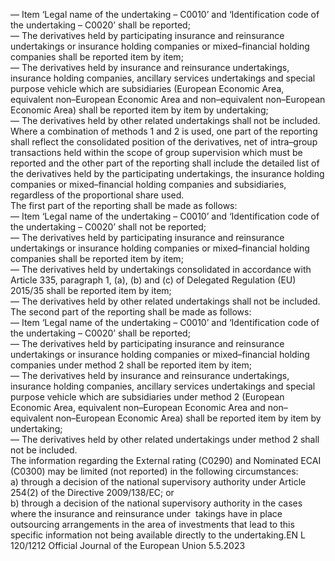  
— Item ‘Legal name of the undertaking – C0010’ and ‘Identification code of the undertaking – C0020’ shall be 
reported;  
— The derivatives held by participating insurance and reinsurance undertakings or insurance holding companies or 
mixed–financial holding companies shall be reported item by item;  
— The derivatives held by insurance and reinsurance undertakings, insurance holding companies, ancillary services 
undertakings and special purpose vehicle which are subsidiaries (European Economic Area, equivalent non–European 
Economic Area and non–equivalent non–European Economic Area) shall be reported item by item by undertaking;  
— The derivatives held by other related undertakings shall not be included.  
Where a combination of methods 1 and 2 is used, one part of the reporting shall reflect the consolidated position of the 
derivatives, net of intra–group transactions held within the scope of group supervision which must be reported and the 
other part of the reporting shall include the detailed list of the derivatives held by the participating undertakings, the 
insurance holding companies or mixed–financial holding companies and subsidiaries, regardless of the proportional 
share used.  
The first part of the reporting shall be made as follows:  
— Item ‘Legal name of the undertaking – C0010’ and ‘Identification code of the undertaking – C0020’ shall not be 
reported;  
— The derivatives held by participating insurance and reinsurance undertakings or insurance holding companies or 
mixed–financial holding companies shall be reported item by item;  
— The derivatives held by undertakings consolidated in accordance with Article 335, paragraph 1, (a), (b) and (c) of 
Delegated Regulation (EU) 2015/35 shall be reported item by item;  
— The derivatives held by other related undertakings shall not be included.  
The second part of the reporting shall be made as follows:  
— Item ‘Legal name of the undertaking – C0010’ and ‘Identification code of the undertaking – C0020’ shall be 
reported;  
— The derivatives held by participating insurance and reinsurance undertakings or insurance holding companies or 
mixed–financial holding companies under method 2 shall be reported item by item;  
— The derivatives held by insurance and reinsurance undertakings, insurance holding companies, ancillary services 
undertakings and special purpose vehicle which are subsidiaries under method 2 (European Economic Area, 
equivalent non–European Economic Area and non–equivalent non–European Economic Area) shall be reported 
item by item by undertaking;  
— The derivatives held by other related undertakings under method 2 shall not be included.  
The information regarding the External rating (C0290) and Nominated ECAI (C0300) may be limited (not reported) in 
the following circumstances:  
a) through a decision of the national supervisory authority under Article 254(2) of the Directive 2009/138/EC; or  
b) through a decision of the national supervisory authority in the cases where the insurance and reinsurance under ­
takings have in place outsourcing arrangements in the area of investments that lead to this specific information not 
being available directly to the undertaking.EN  L 120/1212 Official Journal of the European Union 5.5.2023